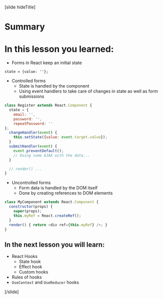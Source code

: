[slide hideTitle]
# Summary


# In this lesson you learned:

- Forms in React keep an initial state

`state = {value: ''};`

- Controlled forms
  - State is handled by the component
  - Using event handlers to take care of changes in state as well as form submissions


```js
class Register extends React.Component {
  state = {
    email: '',
    password: '',
    repeatPassword: ''
};
  changeHandler(event) {
    this.setState({value: event.target.value});
  }
  submitHandler(event) {
    event.preventDefault();
    // Doing some AJAX with the data...
  }

  // render() ...
}

```

- Uncontrolled forms
  - Form data is handled by the DOM itself
  - Done by creating references to DOM elements


```js
class MyComponent extends React.Component {
  constructor(props) {
    super(props);
    this.myRef = React.createRef();
  }
  render() { return <div ref={this.myRef} />; }
}

```

## In the next lesson you will learn:

- React Hooks
  - State hook
  - Effect hook
  - Custom hooks
- Rules of hooks
- `UseContext` and `UseReducer` hooks

[/slide]
